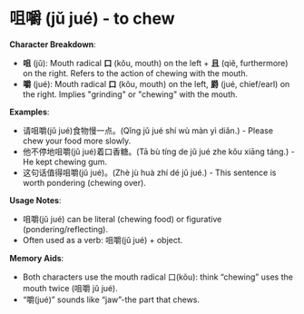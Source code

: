 # **咀嚼 (jǔ jué) - to chew**

**Character Breakdown**:  
- **咀** (jǔ): Mouth radical **口** (kǒu, mouth) on the left + **且** (qiě, furthermore) on the right. Refers to the action of chewing with the mouth.  
- **嚼** (jué): Mouth radical **口** (kǒu, mouth) on the left, **爵** (jué, chief/earl) on the right. Implies "grinding" or "chewing" with the mouth.

**Examples**:  
- 请咀嚼(jǔ jué)食物慢一点。(Qǐng jǔ jué shí wù màn yì diǎn.) - Please chew your food more slowly.  
- 他不停地咀嚼(jǔ jué)着口香糖。(Tā bù tíng de jǔ jué zhe kǒu xiāng táng.) - He kept chewing gum.  
- 这句话值得咀嚼(jǔ jué)。(Zhè jù huà zhí dé jǔ jué.) - This sentence is worth pondering (chewing over).

**Usage Notes**:  
- 咀嚼(jǔ jué) can be literal (chewing food) or figurative (pondering/reflecting).  
- Often used as a verb: 咀嚼(jǔ jué) + object.

**Memory Aids**:  
- Both characters use the mouth radical 口(kǒu): think “chewing” uses the mouth twice (咀嚼 jǔ jué).  
- “嚼(jué)” sounds like “jaw”-the part that chews.